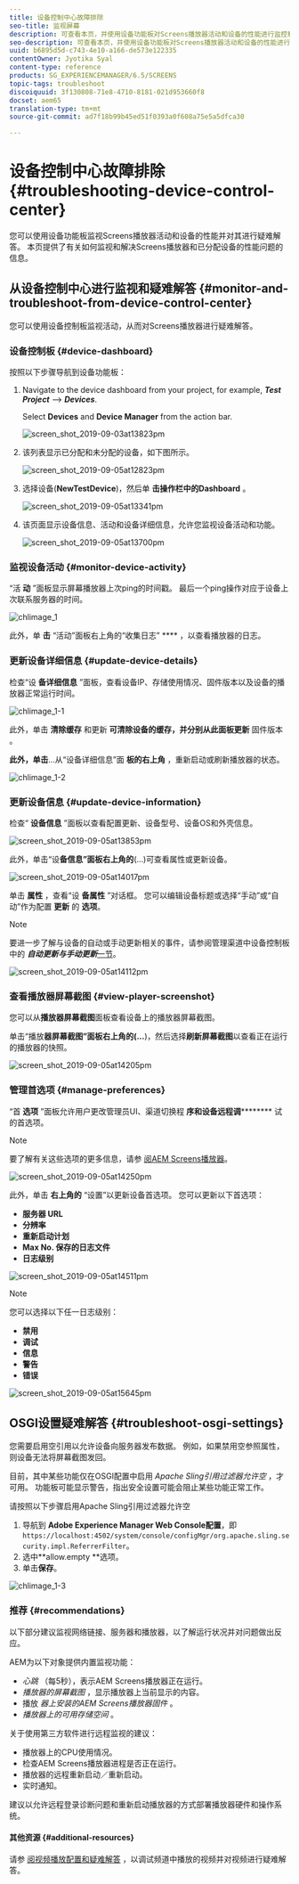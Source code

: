 ```yaml
---
title: 设备控制中心故障排除
seo-title: 监视屏幕
description: 可查看本页，并使用设备功能板对Screens播放器活动和设备的性能进行监控和疑难解答。
seo-description: 可查看本页，并使用设备功能板对Screens播放器活动和设备的性能进行监控和疑难解答。
uuid: b6895d5d-c743-4e10-a166-de573e122335
contentOwner: Jyotika Syal
content-type: reference
products: SG_EXPERIENCEMANAGER/6.5/SCREENS
topic-tags: troubleshoot
discoiquuid: 3f130808-71e8-4710-8181-021d953660f8
docset: aem65
translation-type: tm+mt
source-git-commit: ad7f18b99b45ed51f0393a0f608a75e5a5dfca30

---
```



# 设备控制中心故障排除 {#troubleshooting-device-control-center}

您可以使用设备功能板监视Screens播放器活动和设备的性能并对其进行疑难解答。 本页提供了有关如何监视和解决Screens播放器和已分配设备的性能问题的信息。

## 从设备控制中心进行监视和疑难解答 {#monitor-and-troubleshoot-from-device-control-center}

您可以使用设备控制板监视活动，从而对Screens播放器进行疑难解答。

### 设备控制板 {#device-dashboard}

按照以下步骤导航到设备功能板：

1. Navigate to the device dashboard from your project, for example, ***Test Project*** --&gt; ***Devices***.

   Select **Devices** and **Device Manager** from the action bar.

   ![screen_shot_2019-09-03at13823pm](assets/screen_shot_2019-09-03at13823pm.png)

1. 该列表显示已分配和未分配的设备，如下图所示。

   ![screen_shot_2019-09-05at12823pm](assets/screen_shot_2019-09-05at12823pm.png)

1. 选择设备(**NewTestDevice**)，然后单 **击操作栏中的Dashboard** 。

   ![screen_shot_2019-09-05at13341pm](assets/screen_shot_2019-09-05at13341pm.png)

1. 该页面显示设备信息、活动和设备详细信息，允许您监视设备活动和功能。

   ![screen_shot_2019-09-05at13700pm](assets/screen_shot_2019-09-05at13700pm.png)

### 监视设备活动 {#monitor-device-activity}

“活 **动** ”面板显示屏幕播放器上次ping的时间戳。 最后一个ping操作对应于设备上次联系服务器的时间。

![chlimage_1](assets/chlimage_1.png)

此外，单 **击** “活动”面板右上角的“收集日志” **** ，以查看播放器的日志。

### 更新设备详细信息 {#update-device-details}

检查“设 **备详细信息** ”面板，查看设备IP、存储使用情况、固件版本以及设备的播放器正常运行时间。

![chlimage_1-1](assets/chlimage_1-1.png)

此外，单击 **清除缓存** 和更新 **可清除设备的缓存，并分别从此面板更新** 固件版本 [](screens-glossary.md) 。

**此外，单击**...从“设备详细信息”面 **板的右上角** ，重新启动或刷新播放器的状态。

![chlimage_1-2](assets/chlimage_1-2.png)

### 更新设备信息 {#update-device-information}

检查“ **设备信息** ”面板以查看配置更新、设备型号、设备OS和外壳信息。

![screen_shot_2019-09-05at13853pm](assets/screen_shot_2019-09-05at13853pm.png)

此外，单击“设&#x200B;**备信息”面板右上角的**(...)可查看属性或更新设备。

![screen_shot_2019-09-05at14017pm](assets/screen_shot_2019-09-05at14017pm.png)

单击 **属性** ，查看“设 **备属性** ”对话框。 您可以编辑设备标题或选择“手动”或“自动”作为配置 **更新** 的 **选项**。

>[!NOTE]
>
>要进一步了解与设备的自动或手动更新相关的事件，请参阅管理渠道中设备控制板中的 ***自动更新与手动更新***[一节](managing-channels.md)。

![screen_shot_2019-09-05at14112pm](assets/screen_shot_2019-09-05at14112pm.png)

### 查看播放器屏幕截图 {#view-player-screenshot}

您可以从**播放器屏幕截图**面板查看设备上的播放器屏幕截图。

单击“播放&#x200B;**器屏幕截图”面板右上角的(...**)，然后选择**刷新屏幕截图**以查看正在运行的播放器的快照。

![screen_shot_2019-09-05at14205pm](assets/screen_shot_2019-09-05at14205pm.png)

### 管理首选项 {#manage-preferences}

“首 **选项** ”面板允许用户更改管理员UI、渠道切换程 **序和设备远程调********** 试的首选项。

>[!NOTE]
>
>要了解有关这些选项的更多信息，请参 [阅AEM Screens播放器](working-with-screens-player.md)。

![screen_shot_2019-09-05at14250pm](assets/screen_shot_2019-09-05at14250pm.png)

此外，单击 **右上角的** “设置”以更新设备首选项。 您可以更新以下首选项：

* **服务器 URL**
* **分辨率**
* **重新启动计划**
* **Max No. 保存的日志文件**
* **日志级别**

![screen_shot_2019-09-05at14511pm](assets/screen_shot_2019-09-05at14511pm.png)

>[!NOTE]
>
>您可以选择以下任一日志级别：
>
>* **禁用**
>* **调试**
>* **信息**
>* **警告**
>* **错误**
>



![screen_shot_2019-09-05at15645pm](assets/screen_shot_2019-09-05at15645pm.png)

## OSGI设置疑难解答 {#troubleshoot-osgi-settings}

您需要启用空引用以允许设备向服务器发布数据。 例如，如果禁用空参照属性，则设备无法将屏幕截图发回。

目前，其中某些功能仅在OSGI配置中启用 *Apache Sling引用过滤器允许空* ，才可用。 功能板可能显示警告，指出安全设置可能会阻止某些功能正常工作。

请按照以下步骤启用Apache Sling引用过滤器允许空

1. 导航到 **Adobe Experience Manager Web Console配置**，即 `https://localhost:4502/system/console/configMgr/org.apache.sling.security.impl.ReferrerFilter`。
1. 选中**allow.empty **选项。
1. 单击&#x200B;**保存**。

![chlimage_1-3](assets/chlimage_1-3.png)

### 推荐 {#recommendations}

以下部分建议监视网络链接、服务器和播放器，以了解运行状况并对问题做出反应。

AEM为以下对象提供内置监视功能：

* *心跳* （每5秒），表示AEM Screens播放器正在运行。
* *播放器的屏幕截图* ，显示播放器上当前显示的内容。
* 播放 *器上安装的AEM Screens播放器固件* 。
* *播放器上的可用存储空间* 。

关于使用第三方软件进行远程监视的建议：

* 播放器上的CPU使用情况。
* 检查AEM Screens播放器进程是否正在运行。
* 播放器的远程重新启动／重新启动。
* 实时通知。

建议以允许远程登录诊断问题和重新启动播放器的方式部署播放器硬件和操作系统。

#### 其他资源 {#additional-resources}

请参 [阅视频播放配置和疑难解答](troubleshoot-videos.md) ，以调试频道中播放的视频并对视频进行疑难解答。
